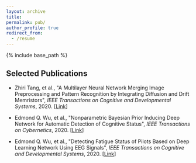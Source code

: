 ```yaml
---
layout: archive
title: 
permalink: pub/
author_profile: true
redirect_from:
  - /resume
---
```


{% include base_path %}

## Selected Publications

* Zhiri Tang, et al., "A Multilayer Neural Network Merging Image Preprocessing and Pattern Recognition by Integrating Diffusion and Drift Memristors", *IEEE Transactions on Cognitive and Developmental Systems*, 2020. [[Link](https://arxiv.org/ftp/arxiv/papers/1904/1904.12292.pdf)]


* Edmond Q. Wu, et al., "Nonparametric Bayesian Prior Inducing Deep Network for Automatic Detection of Cognitive Status", *IEEE Transactions on Cybernetics*, 2020. [[Link](https://ieeexplore.ieee.org/abstract/document/9043894/)]


* Edmond Q. Wu, et al., "Detecting Fatigue Status of Pilots Based on Deep Learning Network Using EEG Signals", *IEEE Transactions on Cognitive and Developmental Systems*, 2020. [[Link](https://ieeexplore.ieee.org/abstract/document/8948246)] 

